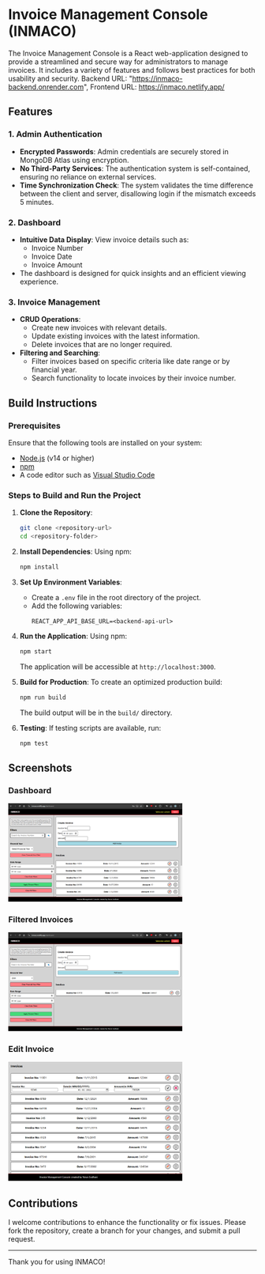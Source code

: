 # Invoice Management Console (INMACO)

The Invoice Management Console is a React web-application designed to provide a streamlined and secure way for administrators to manage invoices. It includes a variety of features and follows best practices for both usability and security.
Backend URL: "https://inmaco-backend.onrender.com", Frontend URL: https://inmaco.netlify.app/
## Features

### 1. **Admin Authentication**
- **Encrypted Passwords**: Admin credentials are securely stored in MongoDB Atlas using encryption.
- **No Third-Party Services**: The authentication system is self-contained, ensuring no reliance on external services.
- **Time Synchronization Check**: The system validates the time difference between the client and server, disallowing login if the mismatch exceeds 5 minutes.

### 2. **Dashboard**
- **Intuitive Data Display**: View invoice details such as:
  - Invoice Number
  - Invoice Date
  - Invoice Amount
- The dashboard is designed for quick insights and an efficient viewing experience.

### 3. **Invoice Management**
- **CRUD Operations**:
  - Create new invoices with relevant details.
  - Update existing invoices with the latest information.
  - Delete invoices that are no longer required.
- **Filtering and Searching**:
  - Filter invoices based on specific criteria like date range or by financial year.
  - Search functionality to locate invoices by their invoice number.

## Build Instructions

### Prerequisites
Ensure that the following tools are installed on your system:
- [Node.js](https://nodejs.org/) (v14 or higher)
- [npm](https://www.npmjs.com/)
- A code editor such as [Visual Studio Code](https://code.visualstudio.com/)

### Steps to Build and Run the Project

1. **Clone the Repository**:
   ```bash
   git clone <repository-url>
   cd <repository-folder>
   ```

2. **Install Dependencies**:
   Using npm:
   ```bash
   npm install
   ```

3. **Set Up Environment Variables**:
   - Create a `.env` file in the root directory of the project.
   - Add the following variables:
     ```env
     REACT_APP_API_BASE_URL=<backend-api-url>
     ```

4. **Run the Application**:
   Using npm:
   ```bash
   npm start
   ```
   The application will be accessible at `http://localhost:3000`.

5. **Build for Production**:
   To create an optimized production build:
   ```bash
   npm run build
   ```
   The build output will be in the `build/` directory.

6. **Testing**:
   If testing scripts are available, run:
   ```bash
   npm test
   ```

## Screenshots
### Dashboard
<img src='./screenshots/Dashboard.png' width='70%' />

### Filtered Invoices
<img src='./screenshots/FilteredInvoices.png' width='70%' />

### Edit Invoice
<img src='./screenshots/EditInvoice.png' width='70%' />

## Contributions
I welcome contributions to enhance the functionality or fix issues. Please fork the repository, create a branch for your changes, and submit a pull request.

---
Thank you for using INMACO!

